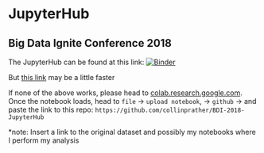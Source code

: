 # JupyterHub
## Big Data Ignite Conference 2018

The JupyterHub can be found at this link: [![Binder](https://mybinder.org/badge.svg)](https://mybinder.org/v2/gh/collinprather/BDI-2018-JupyterHub/master)

But [this link](https://mybinder.org/v2/gh/collinprather/BDI-2018-JupyterHub/master) may be a little faster

If none of the above works, please head to [colab.research.google.com](colab.research.google.com). Once the notebook loads, head to `file` -> `upload notebook`, -> `github` -> and paste the link to this repo: `https://github.com/collinprather/BDI-2018-JupyterHub`

*note: Insert a link to the original dataset and possibly my notebooks where I perform my analysis